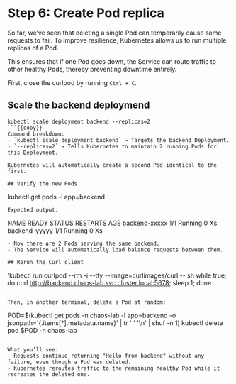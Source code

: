# Step 6: Create Pod replica

So far, we’ve seen that deleting a single Pod can temporarily cause some requests to fail. To improve resilience, Kubernetes allows us to run multiple replicas of a Pod.

This ensures that if one Pod goes down, the Service can route traffic to other healthy Pods, thereby preventing downtime entirely.

First, close the curlpod by running `Ctrl + C`.

## Scale the backend deploymend
```
kubectl scale deployment backend --replicas=2
```{{copy}}
Command breakdown:
- `kubectl scale deployment backend` → Targets the backend Deployment.
- `--replicas=2` → Tells Kubernetes to maintain 2 running Pods for this Deployment.

Kubernetes will automatically create a second Pod identical to the first.

## Verify the new Pods
```
kubectl get pods -l app=backend
```{{copy}}
Expected output:
```
NAME                            READY   STATUS    RESTARTS   AGE
backend-xxxxx                    1/1    Running       0      Xs
backend-yyyyy                    1/1    Running       0      Xs
```
- Now there are 2 Pods serving the same backend.
- The Service will automatically load balance requests between them.

## Rerun the Curl client
```
'kubectl run curlpod --rm -i --tty --image=curlimages/curl -- sh
while true; do curl http://backend.chaos-lab.svc.cluster.local:5678; sleep 1; done
```{{copy}}

Then, in another terminal, delete a Pod at random:
```
POD=$(kubectl get pods -n chaos-lab -l app=backend -o jsonpath='{.items[*].metadata.name}' | tr ' ' '\n' | shuf -n 1)
kubectl delete pod $POD -n chaos-lab
```{{copy}}

What you’ll see:
- Requests continue returning "Hello from backend" without any failure, even though a Pod was deleted.
- Kubernetes reroutes traffic to the remaining healthy Pod while it recreates the deleted one.
